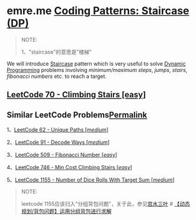 # emre.me [Coding Patterns: Staircase (DP)](https://emre.me/coding-patterns/staircase/) 

> NOTE: 
>
> 1、"staircase"的意思是"楼梯"

We will introduce [Staircase](https://emre.me/coding-patterns/staircase) pattern which is very useful to solve [Dynamic Programming](https://emre.me/algorithms/dynamic-programming/) problems involving *minimum/maximum steps*, *jumps*, *stairs*, *fibonacci numbers* etc. to reach a target.



## [LeetCode 70 - Climbing Stairs [easy]](https://leetcode.com/problems/climbing-stairs/)



## Similar LeetCode Problems[Permalink](https://emre.me/coding-patterns/staircase/#similar-leetcode-problems)

1、[LeetCode 62 - Unique Paths [*medium*]](https://leetcode.com/problems/unique-paths/)

2、[LeetCode 91 - Decode Ways [*medium*]](https://leetcode.com/problems/decode-ways/)

3、[LeetCode 509 - Fibonacci Number [*easy*]](https://leetcode.com/problems/fibonacci-number/)

4、[LeetCode 746 - Min Cost Climbing Stairs [*easy*]](https://leetcode.com/problems/min-cost-climbing-stairs/)

5、[LeetCode 1155 - Number of Dice Rolls With Target Sum [*medium*]](https://leetcode.com/problems/number-of-dice-rolls-with-target-sum/)

> NOTE:
>
> leetcode 1155应该归入"分组背包问题"，关于此，参见[宫水三叶](https://leetcode.cn/u/ac_oier/) # [【动态规划/背包问题】运用分组背包进行求解](https://leetcode.cn/problems/number-of-dice-rolls-with-target-sum/solution/dong-tai-gui-hua-bei-bao-wen-ti-yun-yong-axtf/)
>
> 